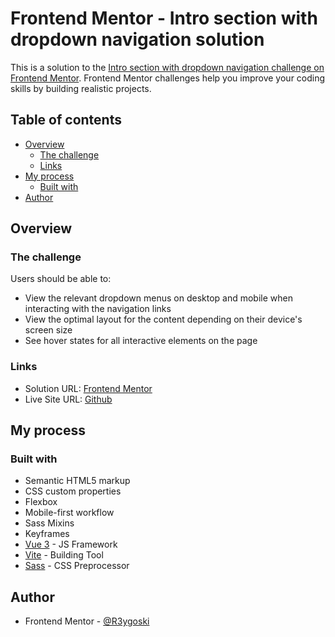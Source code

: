 # Frontend Mentor - Intro section with dropdown navigation solution

This is a solution to the [Intro section with dropdown navigation challenge on Frontend Mentor](https://www.frontendmentor.io/challenges/intro-section-with-dropdown-navigation-ryaPetHE5). Frontend Mentor challenges help you improve your coding skills by building realistic projects. 

## Table of contents

- [Overview](#overview)
  - [The challenge](#the-challenge)
  - [Links](#links)
- [My process](#my-process)
  - [Built with](#built-with)
- [Author](#author)

## Overview

### The challenge

Users should be able to:

- View the relevant dropdown menus on desktop and mobile when interacting with the navigation links
- View the optimal layout for the content depending on their device's screen size
- See hover states for all interactive elements on the page

### Links

- Solution URL: [Frontend Mentor](https://github.com/R3ygoski/snap-homepage-dropdown-vue)
- Live Site URL: [Github](https://r3ygoski.github.io/snap-homepage-dropdown-vue/)

## My process

### Built with

- Semantic HTML5 markup
- CSS custom properties
- Flexbox
- Mobile-first workflow
- Sass Mixins
- Keyframes
- [Vue 3](https://vuejs.org/) - JS Framework
- [Vite](https://vitejs.dev/) - Building Tool
- [Sass](https://sass-lang.com/) - CSS Preprocessor

## Author

- Frontend Mentor - [@R3ygoski](https://www.frontendmentor.io/profile/R3ygoski)
